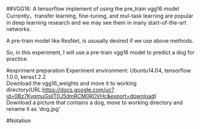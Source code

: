 ##VGG16: A tensorflow implement of using the pre_train vgg16 model
Currently，transfer learning, fine-tuning, and mul-task learning are popular in deep learning research and we may see them in many start-of-the-art networks.  

A pre-train model like ResNet, is ususally desired if we use above methods.  

So, in this experiment, I will use a pre-train vgg16 model to predict a dog for practice.

#expriment preparation
Experiment environment: Ubuntu14.04, tensorflow 1.0.0, keras1.2.2  
Download the vgg16_weights and move it to working directory(URL:https://docs.google.com/uc?id=0Bz7KyqmuGsilT0J5dmRCM0ROVHc&export=download)  
Download a picture that contains a dog, move to working directory and rename it as 'dog.jpg'

#Notation


